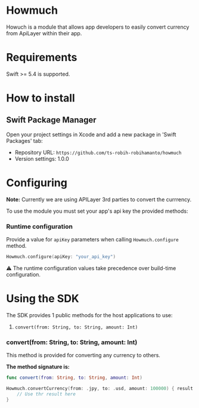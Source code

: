 # Howmuch

Howuch is a module that allows app developers to easily convert currency from ApiLayer within their app.

# Requirements

Swift >= 5.4 is supported.


# **How to install**

## Swift Package Manager

Open your project settings in Xcode and add a new package in 'Swift Packages' tab:
* Repository URL: `https://github.com/ts-robih-robihamanto/howmuch`
* Version settings: 1.0.0

# **Configuring**

**Note:** Currently we are using APILayer 3rd parties to convert the currrency.

To use the module you must set your app's api key the provided methods:

### Runtime configuration
Provide a value for `apiKey` parameters when calling `Howmuch.configure` method. 
```swift
Howmuch.configure(apiKey: "your_api_key")
```

⚠️ The runtime configuration values take precedence over build-time configuration.

# **Using the SDK**

The SDK provides 1 public methods for the host applications to use:

1. `convert(from: String, to: String, amount: Int)`

### **convert(from: String, to: String, amount: Int)**  
This method is provided for converting any currency to others.

**The method signature is:**

```swift
func convert(from: String, to: String, amount: Int)
```

```swift
Howmuch.convertCurrency(from: .jpy, to: .usd, amount: 100000) { result in
    // Use thr result here
}
```
